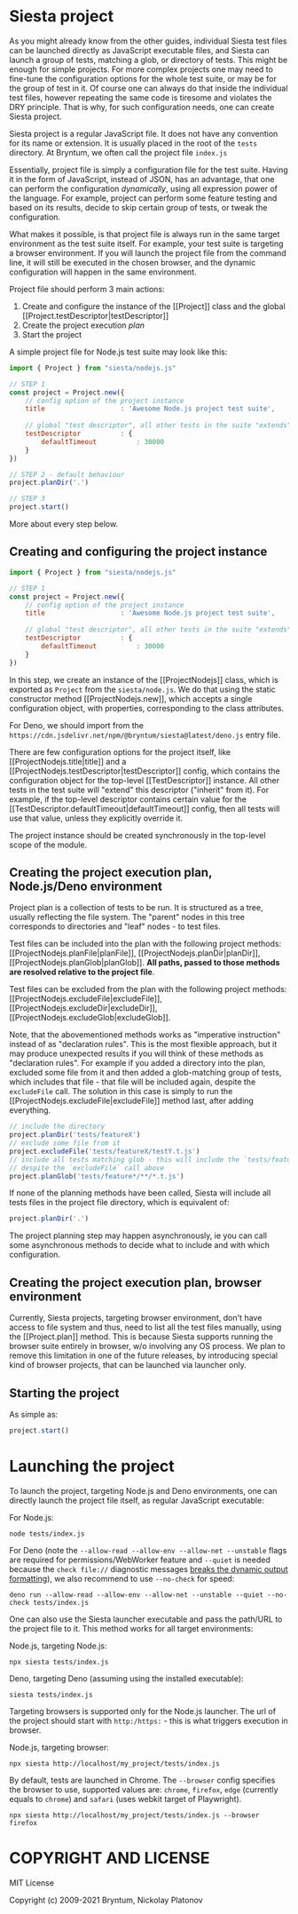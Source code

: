 Siesta project
==============

As you might already know from the other guides, individual Siesta test files can be launched directly as JavaScript executable files, and Siesta can launch a group of tests, matching a glob, or directory of tests. This might be enough for simple projects. For more complex projects one may need to fine-tune the configuration options for the whole test suite, or may be for the group of test in it. Of course one can always do that inside the individual test files, however repeating the same code is tiresome and violates the DRY principle. That is why, for such configuration needs, one can create Siesta project.

Siesta project is a regular JavaScript file. It does not have any convention for its name or extension. It is usually placed in the root of the `tests` directory. At Bryntum, we often call the project file `index.js`

Essentially, project file is simply a configuration file for the test suite. Having it in the form of JavaScript, instead of JSON, has an advantage, that one can perform the configuration *dynamically*, using all expression power of the language. For example, project can perform some feature testing and based on its results, decide to skip certain group of tests, or tweak the configuration.

What makes it possible, is that project file is always run in the same target environment as the test suite itself. For example, your test suite is targeting a browser environment. If you will launch the project file from the command line, it will still be executed in the chosen browser, and the dynamic configuration will happen in the same environment. 

Project file should perform 3 main actions:
1. Create and configure the instance of the [[Project]] class and the global [[Project.testDescriptor|testDescriptor]]
2. Create the project execution *plan*
3. Start the project

A simple project file for Node.js test suite may look like this:

```javascript
import { Project } from "siesta/nodejs.js"

// STEP 1
const project = Project.new({
    // config option of the project instance
    title                   : 'Awesome Node.js project test suite',
    
    // global "test descriptor", all other tests in the suite "extends" it
    testDescriptor          : {
        defaultTimeout          : 30000
    }
})

// STEP 2 - default behaviour
project.planDir('.')

// STEP 3
project.start()
```

More about every step below.

Creating and configuring the project instance
-------------------------
```javascript
import { Project } from "siesta/nodejs.js"

// STEP 1
const project = Project.new({
    // config option of the project instance
    title                   : 'Awesome Node.js project test suite',
    
    // global "test descriptor", all other tests in the suite "extends" it
    testDescriptor          : {
        defaultTimeout          : 30000
    }
})
```

In this step, we create an instance of the [[ProjectNodejs]] class, which is exported as `Project` from the `siesta/node.js`. We do that using the static constructor method [[ProjectNodejs.new]], which accepts a single configuration object, with properties, corresponding to the class attributes.

For Deno, we should import from the `https://cdn.jsdelivr.net/npm/@bryntum/siesta@latest/deno.js` entry file.

There are few configuration options for the project itself, like [[ProjectNodejs.title|title]] and a [[ProjectNodejs.testDescriptor|testDescriptor]] config, which contains the configuration object for the top-level [[TestDescriptor]] instance. All other tests in the test suite will "extend" this descriptor ("inherit" from it). For example, if the top-level descriptor contains certain value for the [[TestDescriptor.defaultTimeout|defaultTimeout]] config, then all tests will use that value, unless they explicitly override it.

The project instance should be created synchronously in the top-level scope of the module.

Creating the project execution plan, Node.js/Deno environment
-------------------------

Project plan is a collection of tests to be run. It is structured as a tree, usually reflecting the file system. The "parent" nodes in this tree corresponds to directories and "leaf" nodes - to test files.

Test files can be included into the plan with the following project methods: [[ProjectNodejs.planFile|planFile]], [[ProjectNodejs.planDir|planDir]], [[ProjectNodejs.planGlob|planGlob]]. **All paths, passed to those methods are resolved relative to the project file**.

Test files can be excluded from the plan with the following project methods: [[ProjectNodejs.excludeFile|excludeFile]], [[ProjectNodejs.excludeDir|excludeDir]], [[ProjectNodejs.excludeGlob|excludeGlob]]. 

Note, that the abovementioned methods works as "imperative instruction" instead of as "declaration rules". This is the most flexible approach, but it may produce unexpected results if you will think of these methods as "declaration rules". For example if you added a directory into the plan, excluded some file from it and then added a glob-matching group of tests, which includes that file - that file will be included again, despite the `excludeFile` call. The solution in this case is simply to run the [[ProjectNodejs.excludeFile|excludeFile]] method last, after adding everything.

```javascript
// include the directory
project.planDir('tests/featureX')
// exclude some file from it
project.excludeFile('tests/featureX/testY.t.js')
// include all tests matching glob - this will include the `tests/featureX/testY.t.js` file again,
// despite the `excludeFile` call above
project.planGlob('tests/feature*/**/*.t.js')
```

If none of the planning methods have been called, Siesta will include all tests files in the project file directory, which is equivalent of:

```javascript
project.planDir('.')
```

The project planning step may happen asynchronously, ie you can call some asynchronous methods to decide what to include and with which configuration.

Creating the project execution plan, browser environment
-------------------------

Currently, Siesta projects, targeting browser environment, don't have access to file system and thus, need to list all the test files manually, using the [[Project.plan]] method. This is because Siesta supports running the browser suite entirely in browser, w/o involving any OS process. We plan to remove this limitation in one of the future releases, by introducing special kind of browser projects, that can be launched via launcher only. 

Starting the project
------------

As simple as:

```javascript
project.start()
```

Launching the project
=====================

To launch the project, targeting Node.js and Deno environments, one can directly launch the project file itself, as regular JavaScript executable:

For Node.js:
```shell
node tests/index.js
```

For Deno (note the `--allow-read --allow-env --allow-net --unstable` flags are required for permissions/WebWorker feature and `--quiet` is needed because the `check file://` diagnostic messages [breaks the dynamic output formatting](https://github.com/denoland/deno/issues/10558)), we also recommend to use `--no-check` for speed:
```shell
deno run --allow-read --allow-env --allow-net --unstable --quiet --no-check tests/index.js
```

One can also use the Siesta launcher executable and pass the path/URL to the project file to it. This method works for all target environments:

Node.js, targeting Node.js:
```shell
npx siesta tests/index.js
```

Deno, targeting Deno (assuming using the installed executable):
```shell
siesta tests/index.js
```

Targeting browsers is supported only for the Node.js launcher. The url of the project should start with `http:/https:` - this is what triggers execution in browser.

Node.js, targeting browser:
```shell
npx siesta http://localhost/my_project/tests/index.js 
```

By default, tests are launched in Chrome. The `--browser` config specifies the browser to use, supported values are: `chrome`, `firefox`, `edge` (currently equals to `chrome`) and `safari` (uses webkit target of Playwright).

```shell
npx siesta http://localhost/my_project/tests/index.js --browser firefox 
```


COPYRIGHT AND LICENSE
=================

MIT License

Copyright (c) 2009-2021 Bryntum, Nickolay Platonov
